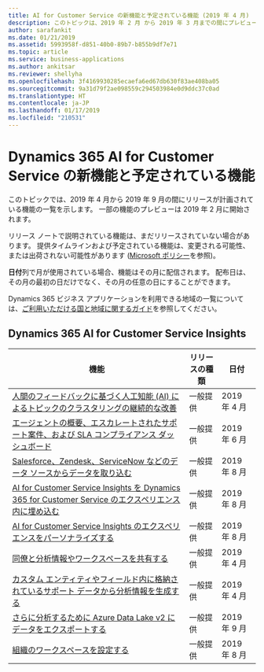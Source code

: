 ```yaml
---
title: AI for Customer Service の新機能と予定されている機能 (2019 年 4 月)
description: このトピックは、2019 年 2 月 から 2019 年 3 月までの間にプレビューになり、2019 年 4 月から 2019 年 9 月までの間にリリース予定の機能の一覧を示します。
author: sarafankit
ms.date: 01/21/2019
ms.assetid: 5993958f-d851-40b0-89b7-b855b9df7e71
ms.topic: article
ms.service: business-applications
ms.author: ankitsar
ms.reviewer: shellyha
ms.openlocfilehash: 3f4169930285ecaefa6ed67db630f83ae408ba05
ms.sourcegitcommit: 9a31d79f2ae098559c294503984e0d9ddc37c0ad
ms.translationtype: HT
ms.contentlocale: ja-JP
ms.lasthandoff: 01/17/2019
ms.locfileid: "210531"
---
```

#  <a name="whats-new-and-planned-for-dynamics-365-ai-for-customer-service"></a>Dynamics 365 AI for Customer Service の新機能と予定されている機能

このトピックでは、2019 年 4 月から 2019 年 9 月の間にリリースが計画されている機能の一覧を示します。 一部の機能のプレビューは 2019 年 2 月に開始されます。 

リリース ノートで説明されている機能は、まだリリースされていない場合があります。 提供タイムラインおよび予定されている機能は、変更される可能性、または出荷されない可能性があります ([Microsoft ポリシー](https://go.microsoft.com/fwlink/p/?linkid=2007332)を参照)。

**日付**列で月が使用されている場合、機能はその月に配信されます。 配布日は、その月の最初の日だけでなく、その月の任意の日にすることができます。

Dynamics 365 ビジネス アプリケーションを利用できる地域の一覧については、[ご利用いただける国と地域に関するガイド](https://aka.ms/dynamics_365_international_availability_deck)を参照してください。


## <a name="dynamics-365-ai-for-customer-service-insights"></a>Dynamics 365 AI for Customer Service Insights

| 機能    | リリースの種類         | 日付 |
|------------|----------------------|----------------------|
| [人間のフィードバックに基づく人工知能 (AI) によるトピックのクラスタリングの継続的な改善](insights/continuous-ai-improvement.md) | 一般提供 | 2019 年 4 月             |
| [エージェントの概要、エスカレートされたサポート案件、および SLA コンプライアンス ダッシュボード](insights/more-dashboard.md) | 一般提供 | 2019 年 6 月  |
| [Salesforce、Zendesk、ServiceNow などのデータ ソースからデータを取り込む](insights/more-data-sources-support.md) | 一般提供 | 2019 年 8 月 |
| [AI for Customer Service Insights を Dynamics 365 for Customer Service のエクスペリエンス内に埋め込む](insights/integrated-experience-with-dynamics-365-for-customer-service.md)   | 一般提供 | 2019 年 8 月             |
| [AI for Customer Service Insights のエクスペリエンスをパーソナライズする](insights/personalized-experience.md)  | 一般提供 | 2019 年 8 月  |
| [同僚と分析情報やワークスペースを共有する](insights/workspace-sharing.md)  | 一般提供 | 2019 年 4 月             |
| [カスタム エンティティやフィールド内に格納されているサポート データから分析情報を生成する](insights/custom-entities-support.md) | 一般提供 | 2019 年 4 月             |
| [さらに分析するために Azure Data Lake v2 にデータをエクスポートする](insights/export-data-to-azure-data-lake-v2.md)  | 一般提供 | 2019 年 9 月      |
| [組織のワークスペースを設定する](insights/setup-organizational-workspace.md)  | 一般提供 | 2019 年 8 月       |
